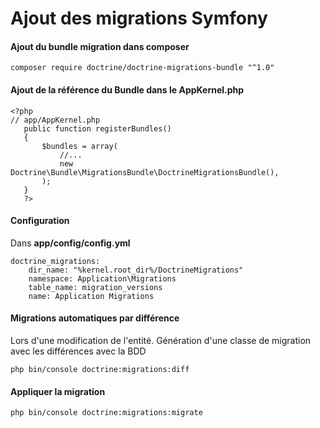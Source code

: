 # Ajout des migrations Symfony


#### Ajout du bundle migration dans composer
```composer require doctrine/doctrine-migrations-bundle "^1.0"```

#### Ajout de la référence du Bundle dans le AppKernel.php

```
<?php
// app/AppKernel.php
   public function registerBundles()
   {
       $bundles = array(
           //...
           new Doctrine\Bundle\MigrationsBundle\DoctrineMigrationsBundle(),
       );
   }
   ?>
```

#### Configuration

Dans **app/config/config.yml**

```
doctrine_migrations:
    dir_name: "%kernel.root_dir%/DoctrineMigrations"
    namespace: Application\Migrations
    table_name: migration_versions
    name: Application Migrations
```

#### Migrations automatiques par différence

Lors d'une modification de l'entité.
Génération d'une classe de migration avec les différences avec la BDD


```php bin/console doctrine:migrations:diff```


#### Appliquer la migration

```php bin/console doctrine:migrations:migrate```

